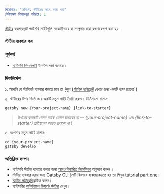 ```yaml
---
শিরোনাম: "রেসিপি: স্টার্টারের সাথে কাজ করা"
টেবিলঅফ বিষয়বস্তুর গভীরতা: 1
---
```


[স্টার্টার](/docs/starters/) বয়লারপ্লেট গ্যাটসবি সাইটগুলি সরকারীভাবে বা সম্প্রদায় দ্বারা রক্ষণাবেক্ষণ করা হয়.

### স্টার্টার ব্যবহার করা

### পূর্বশর্ত

- [গ্যাটসবি সিএলআই](/docs/gatsby-cli) ইনস্টল করা হয়েছে।

### দিকনির্দেশ

১. আপনি যে স্টার্টারটি ব্যবহার করতে চান তা খুঁজুন (_[স্টার্টার লাইব্রেরি](/starters/?v=2) দেখার জন্য একটি ভাল জায়গা!_ )

২. স্টার্টারের উপর ভিত্তি করে একটি নতুন সাইট তৈরি করুন। টার্মিনালে, চালান:

```shell
gatsby new {your-project-name} {link-to-starter}
```

> _উপরের কমান্ডটি যেমন আছে তেমন চালাবেন না -- {your-project-name} এবং {link-to-starter} প্রতিস্থাপন করতে ভুলবেন না !_

৩. আপনার নতুন সাইট চালান:

```shell
cd {your-project-name}
gatsby develop
```

### অতিরিক্ত সম্পদ

- গ্যাটসবি স্টার্টার ব্যবহার করার জন্য [আরও বিস্তারিত নির্দেশিকা](/docs/starters/) অনুসরণ করুন ।
- স্টার্টার ব্যবহার করার জন্য [Gatsby CLI](/docs/gatsby-cli) টুলটি কিভাবে ব্যবহার করতে হয় তা শিখুন [tutorial part one](/tutorial/part-one/#using-gatsby-starters)।
- [স্টার্টার লাইব্রেরি](/starters/?v=2) ব্রাউজ করুন।
- গ্যাটসবির [অফিসিয়াল ডিফল্ট স্টার্টার](https://github.com/gatsbyjs/gatsby-starter-default) দেখুন।
